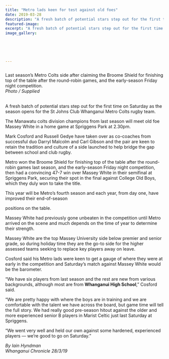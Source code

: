 ```yaml
---
title: "Metro lads keen for test against old foes"
date: 2019-03-28
description: "A fresh batch of potential stars step out for the first time as the season opens for the Whanganui Metro Colts rugby team..."
featured-image: 
excerpt: "A fresh batch of potential stars step out for the first time on Saturday as the season opens for the St Johns Club Whanganui Metro Colts rugby team."
image_gallery:
    
    
    
    
    
---
```


<p><img src="https://i.prcdn.co/img?regionKey=t1aYwS4YEe%2fDLqdP5%2f4zgA%3d%3d" alt="" /></p>
<p>Last season&rsquo;s Metro Colts side after claiming the Broome Shield for finishing top of the table after the round-robin games, and the early-season Friday night competition.<br /><em>Photo / Supplied</em></p>
<p data-bind="text: $data"><br />A fresh batch of potential stars step out for the first time on Saturday as the season opens for the St Johns Club Whanganui Metro Colts rugby team.</p>
<p data-bind="text: $data">The Manawatu colts division champions from last season will meet old foe Massey White in a home game at Spriggens Park at 2.30pm.</p>
<p data-bind="text: $data">Mark Cosford and Russell Gedye have taken over as co-coaches from successful duo Darryl Malcolm and Carl Gibson and the pair are keen to retain the tradition and culture of a side launched to help bridge the gap between school and club rugby.</p>
<p data-bind="text: $data">Metro won the Broome Shield for finishing top of the table after the round-robin games last season, and the early-season Friday night competition, then had a convincing 47-7 win over Massey White in their semifinal at Spriggens Park, securing their spot in the final against College Old Boys, which they duly won to take the title.</p>
<p data-bind="text: $data">This year will be Metro&rsquo;s fourth season and each year, from day one, have improved their end-of-season</p>
<p data-bind="text: $data">positions on the table.</p>
<p data-bind="text: $data">Massey White had previously gone unbeaten in the competition until Metro arrived on the scene and much depends on the time of year to determine their strength.</p>
<p data-bind="text: $data">Massey White are the top Massey University side below premier and senior grade, so during holiday time they are the go-to side for the higher assessed teams seeking to replace key players away on leave.</p>
<p data-bind="text: $data">Cosford said his Metro lads were keen to get a gauge of where they were at early in the competition and Saturday&rsquo;s match against Massey White would be the barometer.</p>
<p data-bind="text: $data">&ldquo;We have six players from last season and the rest are new from various backgrounds, although most are from <strong>Whanganui High School</strong>,&rdquo; Cosford said.</p>
<p data-bind="text: $data">&ldquo;We are pretty happy with where the boys are in training and we are comfortable with the talent we have across the board, but game time will tell the full story. We had really good pre-season hitout against the older and more experienced senior B players in Marist Celtic just last Saturday at Spriggens.</p>
<p data-bind="text: $data">&ldquo;We went very well and held our own against some hardened, experienced players &mdash; we&rsquo;re good to go on Saturday.&rdquo;</p>
<p data-bind="text: $data"><em>By Iain Hyndman</em><br /><em>Whanganui Chronicle 28/3/19</em></p>

